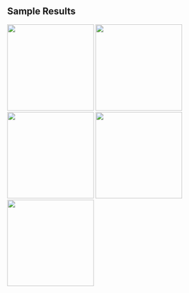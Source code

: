 ## Sample Results
<img src = "https://github.com/bljprathyusha/SignLanguageActionDetection/assets/95026072/a2e1a5d4-952f-49eb-aa48-ff93cb02eb14" width = 200>

<img src = "https://github.com/bljprathyusha/SignLanguageActionDetection/assets/95026072/35375094-0455-47ff-ba85-d4a89a4c14fb" width = 200>

<img src = "https://github.com/bljprathyusha/SignLanguageActionDetection/assets/95026072/bbc5ab84-ffc6-4c07-9d1e-a9128a72dabc" width = 200>

<img src = "https://github.com/bljprathyusha/SignLanguageActionDetection/assets/95026072/f8bde745-3920-45ba-8267-a89f002d6d06" width = 200>

<img src = "https://github.com/bljprathyusha/SignLanguageActionDetection/assets/95026072/1454fa20-dce4-406c-ae42-027040f8a030" width = 200>
